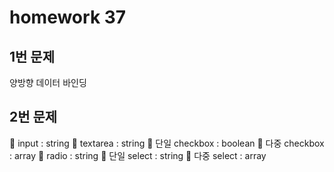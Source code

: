 # homework 37

## 1번 문제

  양방향 데이터 바인딩 

## 2번 문제

 input : string
 textarea : string
 단일 checkbox : boolean	
 다중 checkbox : array
 radio : string
 단일 select : string
 다중 select : array